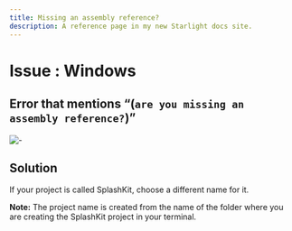 ```yaml
---
title: Missing an assembly reference?
description: A reference page in my new Starlight docs site.
---
```

<h1> Issue : Windows </h1>

## Error that mentions “(`are you missing an assembly reference?`)”

![-](https://i.imgur.com/2W23AI2.png)

## Solution

If your project is called SplashKit, choose a different name for it.

**Note:** The project name is created from the name of the folder where you are creating the
SplashKit project in your terminal.
